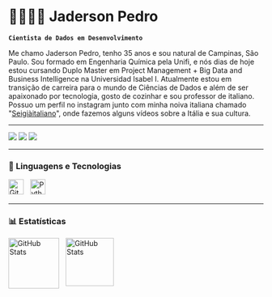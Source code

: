 # 👩🏻👨‍💻 Jaderson Pedro

**`Cientista de Dados em Desenvolvimento`**

Me chamo Jaderson Pedro, tenho 35 anos e sou natural de Campinas, São Paulo. Sou formado em Engenharia Química pela Unifi, e nós dias de hoje estou cursando Duplo Master em Project Management + Big Data and Business Intelligence na Universidad Isabel I. Atualmente estou em transição de carreira para o mundo de Ciências de Dados e além de ser apaixonado por tecnologia, gosto de cozinhar e sou professor de italiano. Possuo um perfil no instagram junto com minha noiva italiana chamado "[Seigiàitaliano](https://www.instagram.com/seigiaitaliano/)", onde fazemos alguns vídeos sobre a Itália e sua cultura.

---


<div> 
   <a href="https://www.instagram.com/seigiaitaliano/" target="_blank"><img src="https://img.shields.io/badge/-Instagram-%23E4405F?style=for-the-badge&logo=instagram&logoColor=white" target="_blank"></a>
  <a href = "mailto:jadersonengbio@gmail.com"><img src="https://img.shields.io/badge/-Gmail-%23333?style=for-the-badge&logo=gmail&logoColor=white" target="_blank"></a>
  <a href="https://www.linkedin.com/in/jaderson-pedro-bonfim-da-costa-565765140/" target="_blank"><img src="https://img.shields.io/badge/-LinkedIn-%230077B5?style=for-the-badge&logo=linkedin&logoColor=white" target="_blank"></a> 

<div> 


---
<div> 

### 🤖 Linguagens e Tecnologias



<img 
    align="left" 
    alt="Git" 
    title="Git"
    width="30px" 
    style="padding-right: 10px;" 
    src="https://cdn.jsdelivr.net/gh/devicons/devicon@latest/icons/git/git-original.svg" 
/>
<img 
    align="left" 
    alt="Python" 
    title="Python"
    width="30px" 
    style="padding-right: 10px;" 
    src="https://cdn.jsdelivr.net/gh/devicons/devicon@latest/icons/python/python-original.svg" 
/>


<br>
<br>
<div> 

---

<div> 

### 📊 Estatísticas

<p>
  <img 
    align="left" 
    alt="GitHub Stats" 
    height="100" 
    style="padding-right: 10px;" 
    src="https://github-readme-stats.vercel.app/api?username=JadersonPedro&show_icons=true&theme=tokyonight&include_all_commits=true&locale=pt-br" align="right" 
      alt="GitHub Stats" 
      height="90" 
      src="https://github-readme-stats.vercel.app/api/top-langs/?username=JadersonPedro&theme=tokyonight&layout=compact&custom_title=Tecnologias&langs_count=9" 
  />
    

<img 
      align="left" 
      alt="GitHub Stats" 
      height="95" 
      src="https://github-readme-stats.vercel.app/api/top-langs/?username=JadersonPedro&theme=tokyonight&layout=compact&custom_title=Tecnologias&langs_count=9" 
  />

</p>
<div>
